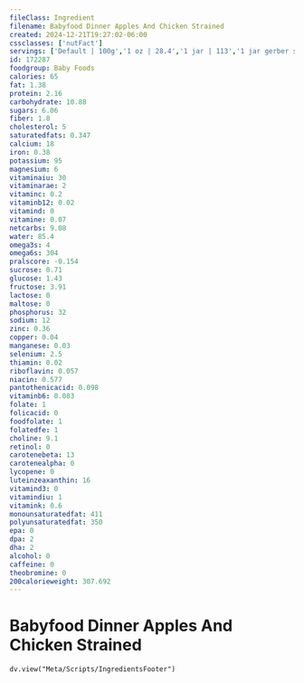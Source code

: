 ```yaml
---
fileClass: Ingredient
filename: Babyfood Dinner Apples And Chicken Strained
created: 2024-12-21T19:27:02-06:00
cssclasses: ['nutFact']
servings: ['Default | 100g','1 oz | 28.4','1 jar | 113','1 jar gerber second food (4 oz) | 113','1 jar beech-nut stage 2 (4 oz) | 113','1 jar heinz strained-2 (4 oz) | 113']
id: 172287
foodgroup: Baby Foods
calories: 65
fat: 1.38
protein: 2.16
carbohydrate: 10.88
sugars: 6.06
fiber: 1.8
cholesterol: 5
saturatedfats: 0.347
calcium: 18
iron: 0.38
potassium: 95
magnesium: 6
vitaminaiu: 30
vitaminarae: 2
vitaminc: 0.2
vitaminb12: 0.02
vitamind: 0
vitamine: 0.07
netcarbs: 9.08
water: 85.4
omega3s: 4
omega6s: 304
pralscore: -0.154
sucrose: 0.71
glucose: 1.43
fructose: 3.91
lactose: 0
maltose: 0
phosphorus: 32
sodium: 12
zinc: 0.36
copper: 0.04
manganese: 0.03
selenium: 2.5
thiamin: 0.02
riboflavin: 0.057
niacin: 0.577
pantothenicacid: 0.098
vitaminb6: 0.083
folate: 1
folicacid: 0
foodfolate: 1
folatedfe: 1
choline: 9.1
retinol: 0
carotenebeta: 13
carotenealpha: 0
lycopene: 0
luteinzeaxanthin: 16
vitamind3: 0
vitamindiu: 1
vitamink: 0.6
monounsaturatedfat: 411
polyunsaturatedfat: 350
epa: 0
dpa: 2
dha: 2
alcohol: 0
caffeine: 0
theobromine: 0
200calorieweight: 307.692
---
```


# Babyfood Dinner Apples And Chicken Strained

```dataviewjs
dv.view("Meta/Scripts/IngredientsFooter")
```